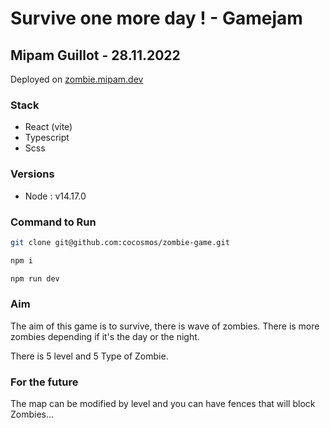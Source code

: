 # Survive one more day ! - Gamejam

## Mipam Guillot - 28.11.2022

Deployed on [zombie.mipam.dev](https://zombie.mipam.dev/)

### Stack

- React (vite)
- Typescript
- Scss

### Versions

- Node : v14.17.0

### Command to Run

```sh
git clone git@github.com:cocosmos/zombie-game.git
```

```sh
npm i
```

```sh
npm run dev
```

### Aim

The aim of this game is to survive, there is wave of zombies. There is more zombies depending if it's the day or the night.

There is 5 level and 5 Type of Zombie.

### For the future

The map can be modified by level and you can have fences that will block Zombies...
